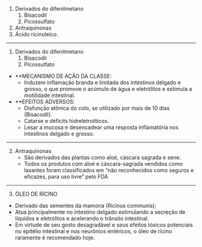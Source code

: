 
1. Derivados do difenilmetano
	1. Bisacodil
	2. Picossulfato
2. Antraquinonas
3. Ácido ricinoleico.
---
1. Derivados do difenilmetano
	1. Bisacodil
	2. Picossulfato
- **MECANISMO DE AÇÃO DA CLASSE:
	- Induzem inflamação branda e limitada dos intestinos delgado e grosso, o que promove o acúmulo de água e eletrólitos e estimula a motilidade intestinal.
- **EFEITOS ADVERSOS:
	- Disfunção atônica do colo, se utilizado por mais de 10 dias (Bisacodil).
	- Catarse e déficits hidreletrolíticos.
	- Lesar a mucosa e desencadear uma resposta inflamatória nos intestinos delgado e grosso.
---
2. Antraquinonas
	- São derivados das plantas como aloé, cáscara sagrada e sene. 
	- Todos os produtos com aloé e cáscara-sagrada vendidos como laxantes foram classificados em “não reconhecidos como seguros e eficazes, para uso livre” pelo FDA
---
3. ÓLEO DE RÍCINO
- Derivado das sementes da mamona (Ricinus communis);
- Atua principalmente no intestino delgado estimulando a secreção de líquidos e eletrólitos e acelerando o trânsito intestinal.
- Em virtude de seu gosto desagradável e seus efeitos tóxicos potenciais no epitélio intestinal e nos neurônios entéricos, o óleo de rícino raramente é recomendado hoje.




